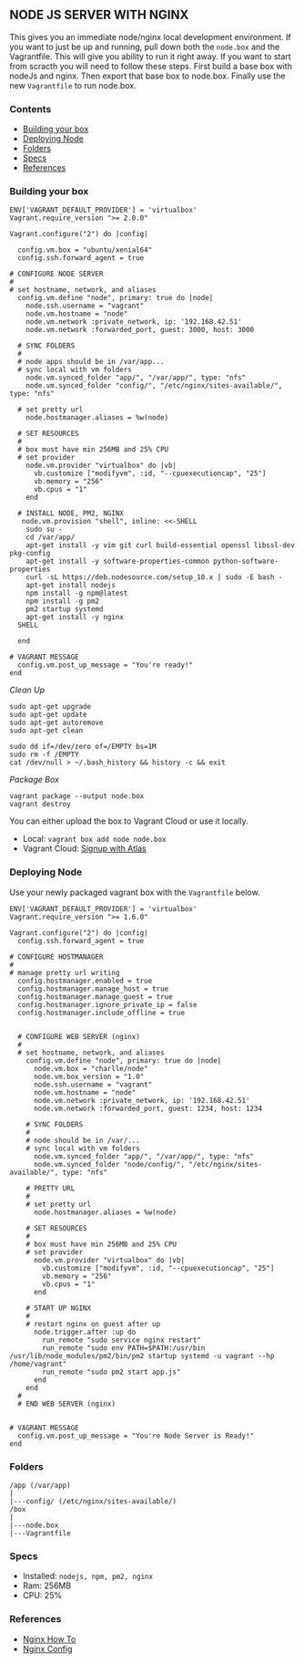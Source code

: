 ## NODE JS SERVER WITH NGINX
This gives you an immediate node/nginx local development environment.  If you want to just be up and running, pull down both the `node.box` and the Vagrantfile.  This will give you ability to run it right away.  If you want to start from scracth you will need to follow these steps.  First build a base box with nodeJs and nginx.  Then export that base box to node.box.  Finally use the new `Vagrantfile` to run node.box.

### Contents
- [Building your box](#building-your-box)
- [Deploying Node](#deploying-node)
- [Folders](#folders)
- [Specs](#specs)
- [References](#references)


### Building your box
```
ENV['VAGRANT_DEFAULT_PROVIDER'] = 'virtualbox'
Vagrant.require_version ">= 2.0.0"

Vagrant.configure("2") do |config|

  config.vm.box = "ubuntu/xenial64"
  config.ssh.forward_agent = true

# CONFIGURE NODE SERVER
# 
# set hostname, network, and aliases
  config.vm.define "node", primary: true do |node|
    node.ssh.username = "vagrant"
    node.vm.hostname = "node"
    node.vm.network :private_network, ip: '192.168.42.51'
    node.vm.network :forwarded_port, guest: 3000, host: 3000

  # SYNC FOLDERS 
  # 
  # node apps should be in /var/app...
  # sync local with vm folders
    node.vm.synced_folder "app/", "/var/app/", type: "nfs"
    node.vm.synced_folder "config/", "/etc/nginx/sites-available/", type: "nfs"

  # set pretty url
    node.hostmanager.aliases = %w(node)

  # SET RESOURCES
  #
  # box must have min 256MB and 25% CPU
  # set provider
    node.vm.provider "virtualbox" do |vb|
      vb.customize ["modifyvm", :id, "--cpuexecutioncap", "25"]
      vb.memory = "256"
      vb.cpus = "1"
    end

  # INSTALL NODE, PM2, NGINX
   node.vm.provision "shell", inline: <<-SHELL
    sudo su -
    cd /var/app/
    apt-get install -y vim git curl build-essential openssl libssl-dev pkg-config 
    apt-get install -y software-properties-common python-software-properties
    curl -sL https://deb.nodesource.com/setup_10.x | sudo -E bash -
    apt-get install nodejs
    npm install -g npm@latest
    npm install -g pm2
    pm2 startup systemd
    apt-get install -y nginx 
  SHELL
    
  end

# VAGRANT MESSAGE
  config.vm.post_up_message = "You're ready!"
end
```

*Clean Up*
```
sudo apt-get upgrade
sudo apt-get update 
sudo apt-get autoremove
sudo apt-get clean

sudo dd if=/dev/zero of=/EMPTY bs=1M
sudo rm -f /EMPTY
cat /dev/null > ~/.bash_history && history -c && exit
```

*Package Box*
```
vagrant package --output node.box
vagrant destroy
```
You can either upload the box to Vagrant Cloud or use it locally.
- Local: `vagrant box add node node.box`
- Vagrant Cloud: [Signup with Atlas](https://atlas.hashicorp.com/help/vagrant/boxes/create)



### Deploying Node
Use your newly packaged vagrant box with the `Vagrantfile` below.

```
ENV['VAGRANT_DEFAULT_PROVIDER'] = 'virtualbox'
Vagrant.require_version ">= 1.6.0"

Vagrant.configure("2") do |config|
  config.ssh.forward_agent = true

# CONFIGURE HOSTMANAGER
# 
# manage pretty url writing
  config.hostmanager.enabled = true
  config.hostmanager.manage_host = true
  config.hostmanager.manage_guest = true
  config.hostmanager.ignore_private_ip = false
  config.hostmanager.include_offline = true


  # CONFIGURE WEB SERVER (nginx)
  # 
  # set hostname, network, and aliases
    config.vm.define "node", primary: true do |node|
      node.vm.box = "charlle/node"
      node.vm.box_version = "1.0"
      node.ssh.username = "vagrant"
      node.vm.hostname = "node"
      node.vm.network :private_network, ip: '192.168.42.51'
      node.vm.network :forwarded_port, guest: 1234, host: 1234

    # SYNC FOLDERS 
    # 
    # node should be in /var/...
    # sync local with vm folders
      node.vm.synced_folder "app/", "/var/app/", type: "nfs"
      node.vm.synced_folder "node/config/", "/etc/nginx/sites-available/", type: "nfs"

    # PRETTY URL
    #
    # set pretty url
      node.hostmanager.aliases = %w(node)
    
    # SET RESOURCES
    #
    # box must have min 256MB and 25% CPU
    # set provider
      node.vm.provider "virtualbox" do |vb|
        vb.customize ["modifyvm", :id, "--cpuexecutioncap", "25"]
        vb.memory = "256"
        vb.cpus = "1"
      end

    # START UP NGINX
    #  
    # restart nginx on guest after up
      node.trigger.after :up do
        run_remote "sudo service nginx restart"
        run_remote "sudo env PATH=$PATH:/usr/bin /usr/lib/node_modules/pm2/bin/pm2 startup systemd -u vagrant --hp /home/vagrant"
        run_remote "sudo pm2 start app.js"
      end
    end
  #
  # END WEB SERVER (nginx)


# VAGRANT MESSAGE
  config.vm.post_up_message = "You're Node Server is Ready!"
end
```


### Folders 
```
/app (/var/app)
|
|---config/ (/etc/nginx/sites-available/)
/box
|
|---node.box
|---Vagrantfile
```

### Specs
- Installed: `nodejs, npm, pm2, nginx`
- Ram: 256MB
- CPU: 25%

### References
- [Nginx How To](https://www.linode.com/docs/websites/nginx/how-to-configure-nginx)
- [Nginx Config](https://github.com/nginxinc/nginx-wiki/blob/master/source/start/topics/examples/full.rst)


	
